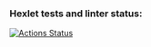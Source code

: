 ### Hexlet tests and linter status:
[![Actions Status](https://github.com/mihalewa-ev/java-project-71/actions/workflows/hexlet-check.yml/badge.svg)](https://github.com/mihalewa-ev/java-project-71/actions)